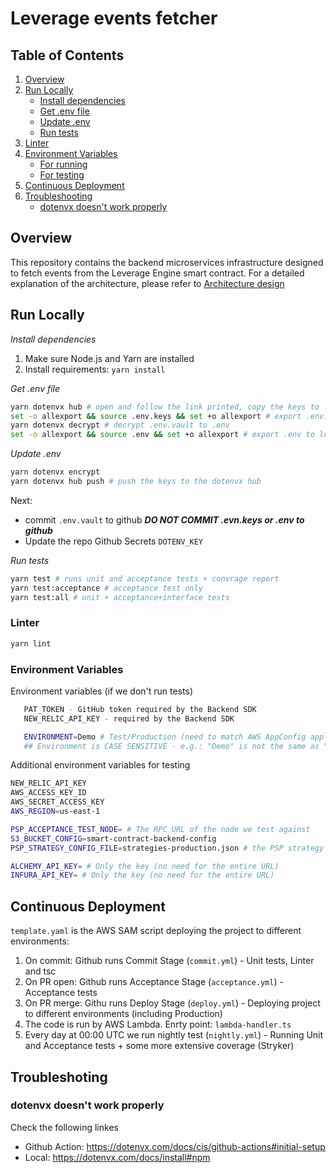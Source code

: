 # Leverage events fetcher

## Table of Contents

1. [Overview](#overview)
2. [Run Locally](#run-locally)
   - [Install dependencies](#install-dependencies)
   - [Get .env file](#get-env-file)
   - [Update .env](#update-env)
   - [Run tests](#run-tests)
3. [Linter](#linter)
4. [Environment Variables](#environment-variables)
   - [For running](#environment-variables-if-we-dont-run-tests)
   - [For testing](#additional-environment-variables-for-testing)
5. [Continuous Deployment](#continuous-deployment)
6. [Troubleshooting](#troubleshooting)
   - [dotenvx doesn't work properly](#dotenvx-doesnt-work-properly)

## Overview

This repository contains the backend microservices infrastructure designed to fetch events from the Leverage Engine smart contract. For a detailed explanation of the architecture, please refer to [Architecture design](https://www.notion.so/archimedesfi/Architectural-Proposal-for-Event-Processing-Micro-Service-327458f8dfec462c87758fbd509ef314)

## Run Locally

_*Install dependencies*_
1. Make sure Node.js and Yarn are installed
2. Install requirements: `yarn install`

_*Get .env file*_
```bash
yarn dotenvx hub # open and follow the link printed, copy the keys to .env.keys locally
set -o allexport && source .env.keys && set +o allexport # export .env.keys to local environment
yarn dotenvx decrypt # decrypt .env.vault to .env
set -o allexport && source .env && set +o allexport # export .env to local environment
```

_*Update .env*_
```bash
yarn dotenvx encrypt
yarn dotenvx hub push # push the keys to the dotenvx hub
```
Next: 
- commit `.env.vault` to github _**DO NOT COMMIT .evn.keys or .env to github**_
- Update the repo Github Secrets `DOTENV_KEY`

_*Run tests*_
   ```bash
   yarn test # runs unit and acceptance tests + convrage report
   yarn test:acceptance # acceptance test only
   yarn test:all # unit + acceptance+interface tests
   ```

### Linter
```bash
yarn lint
```

### Environment Variables

Environment variables (if we don't run tests)
```bash
   PAT_TOKEN - GitHub token required by the Backend SDK
   NEW_RELIC_API_KEY - required by the Backend SDK

   ENVIRONMENT=Demo # Test/Production (need to match AWS AppConfig application name)
   ## Environment is CASE SENSITIVE - e.g.: "Demo" is not the same as "demo" ##
   ```

Additional environment variables for testing
   ```bash
   NEW_RELIC_API_KEY
   AWS_ACCESS_KEY_ID
   AWS_SECRET_ACCESS_KEY
   AWS_REGION=us-east-1

   PSP_ACCEPTANCE_TEST_NODE= # The RPC URL of the node we test against
   S3_BUCKET_CONFIG=smart-contract-backend-config
   PSP_STRATEGY_CONFIG_FILE=strategies-production.json # the PSP strategy configuration file locally

   ALCHEMY_API_KEY= # Only the key (no need for the entire URL)
   INFURA_API_KEY= # Only the key (no need for the entire URL)
   ```

## Continuous Deployment

`template.yaml` is the AWS SAM script deploying the project to different environments:
1. On commit: Github runs Commit Stage (`commit.yml`) - Unit tests, Linter and tsc
2. On PR open: Github runs Acceptance Stage (`acceptance.yml`) - Acceptance tests
3. On PR merge: Githu runs Deploy Stage (`deploy.yml`) - Deploying project to different environments (including Production)
4. The code is run by AWS Lambda. Enrty point: `lambda-handler.ts`
5. Every day at 00:00 UTC we run nightly test (`nightly.yml`) - Running Unit and Acceptance tests + some more extensive coverage (Stryker)

## Troubleshoting

### dotenvx doesn't work properly
Check the following linkes
- Github Action: https://dotenvx.com/docs/cis/github-actions#initial-setup
- Local: https://dotenvx.com/docs/install#npm
